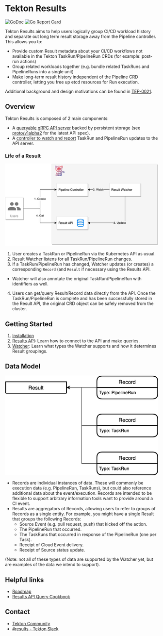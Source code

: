 <!--
---
title: "Results"
linkTitle: "Results"
weight: 2
description: >
  Result storage for Tekton CI/CD data.
cascade:
  github_project_repo: https://github.com/tektoncd/results
---
-->
# Tekton Results

[![GoDoc](https://img.shields.io/static/v1?label=godoc&message=reference&color=blue)](https://pkg.go.dev/github.com/tektoncd/results)
[![Go Report Card](https://goreportcard.com/badge/tektoncd/pipeline)](https://goreportcard.com/report/tektoncd/results)

Tekton Results aims to help users logically group CI/CD workload history and
separate out long term result storage away from the Pipeline controller. This
allows you to:

- Provide custom Result metadata about your CI/CD workflows not available in the
  Tekton TaskRun/PipelineRun CRDs (for example: post-run actions)
- Group related workloads together (e.g. bundle related TaskRuns and
  PipelineRuns into a single unit)
- Make long-term result history independent of the Pipeline CRD controller,
  letting you free up etcd resources for Run execution.

Additional background and design motivations can be found in
[TEP-0021](https://github.com/tektoncd/community/blob/master/teps/0021-results-api.md).

## Overview

Tekton Results is composed of 2 main components:

- A [queryable gRPC API server](api/) backed by persistent storage (see
  [proto/v1alpha2](/proto/v1alpha2) for the latest API spec).
- A [controller to watch and report](watcher/) TaskRun and PipelineRun updates
  to the API server.

### Life of a Result

![overview](images/overview.png)

1. User creates a TaskRun or PipelineRun via the Kubernetes API as usual.
2. Result Watcher listens for all TaskRun/PipelineRun changes.
3. If a TaskRun/PipelineRun has changed, Watcher updates (or creates) a
   corresponding `Record` (and `Result` if necessary using the Results API.

- Watcher will also annotate the original TaskRun/PipelineRun with identifiers
  as well.

4. Users can get/query Result/Record data directly from the API. Once the
   TaskRun/PipelineRun is complete and has been successfully stored in the
   Result API, the original CRD object can be safely removed from the cluster.

## Getting Started

1. [Installation](install.md)
2. [Results API](api/README.md): Learn how to connect to the API and make
   queries.
3. [Watcher](watcher/README.md): Learn what types the Watcher supports and how
   it determines Result groupings.

## Data Model

![results data model](images/datamodel.png)

- Records are individual instances of data. These will commonly be execution
  data (e.g. PipelineRun, TaskRuns), but could also reference additional data
  about the event/execution. Records are intended to be flexible to support
  arbitrary information tools want to provide around a CI event.
- Results are aggregators of Records, allowing users to refer to groups of
  Records as a single entity. For example, you might have a single Result that
  groups the following Records:
  - Source Event (e.g. pull request, push) that kicked off the action.
  - The PipelineRun that occurred.
  - The TaskRuns that occurred in response of the PipelineRun (one per Task).
  - Receipt of Cloud Event delivery.
  - Receipt of Source status update.

(Note: not all of these types of data are supported by the Watcher yet, but are
examples of the data we intend to support).

## Helpful links

- [Roadmap](roadmap.md)
- [Results API Query Cookbook](api/README.md#cookbook)

## Contact

- [Tekton Community](https://github.com/tektoncd/community/blob/master/contact.md)
- [#results - Tekton Slack](https://tektoncd.slack.com/archives/C01GCEH0FLK)
